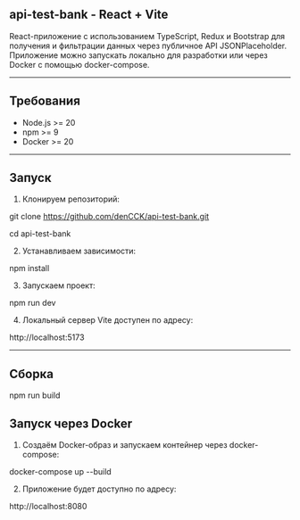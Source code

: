 ## api-test-bank - React + Vite

React-приложение с использованием TypeScript, Redux и Bootstrap для получения и фильтрации данных через публичное API JSONPlaceholder. 
Приложение можно запускать локально для разработки или через Docker с помощью docker-compose.

---

## Требования

- Node.js >= 20
- npm >= 9
- Docker >= 20

---

## Запуск

1. Клонируем репозиторий:

git clone https://github.com/denCCK/api-test-bank.git

cd api-test-bank

2. Устанавливаем зависимости:

npm install

3. Запускаем проект:

npm run dev

4. Локальный сервер Vite доступен по адресу:

http://localhost:5173

---

## Сборка

npm run build


## Запуск через Docker

1. Создаём Docker-образ и запускаем контейнер через docker-compose:

docker-compose up --build

2. Приложение будет доступно по адресу:

http://localhost:8080